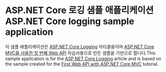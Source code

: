 # <a name="aspnet-core-logging-sample-application"></a><span data-ttu-id="1e620-101">ASP.NET Core 로깅 샘플 애플리케이션</span><span class="sxs-lookup"><span data-stu-id="1e620-101">ASP.NET Core logging sample application</span></span>

<span data-ttu-id="1e620-102">이 샘플 애플리케이션은 [ASP.NET Core Logging](https://docs.microsoft.com/aspnet/core/fundamentals/logging/index) 아티클용이며 [ASP.NET Core MVC를 사용한 첫 번째 Web API](https://docs.microsoft.com/aspnet/core/tutorials/first-web-api) 자습서용으로 만든 샘플을 기반으로 합니다.</span><span class="sxs-lookup"><span data-stu-id="1e620-102">This sample application is for the [ASP.NET Core Logging](https://docs.microsoft.com/aspnet/core/fundamentals/logging/index) article and is based on the sample created for the [First Web API with ASP.NET Core MVC](https://docs.microsoft.com/aspnet/core/tutorials/first-web-api) tutorial.</span></span>
